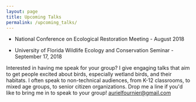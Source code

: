 ```yaml
---
layout: page
title: Upcoming Talks
permalink: /upcoming_talks/
---
```


- National Conference on Ecological Restoration Meeting - August 2018 

- University of Florida Wildlife Ecology and Conservation Seminar - September 17, 2018

Interested in having me speak for your group? I give engaging talks that aim to get people excited about birds, especially wetland birds, and their habitats. I often speak to non-technical audiences, from K-12 classrooms, to mixed age groups, to senior citizen organizations. Drop me a line if you'd like to bring me in to speak to your group! aurielfournier@gmail.com
